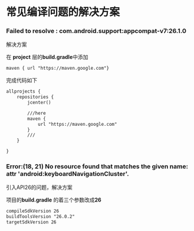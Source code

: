 # 常见编译问题的解决方案

### Failed to resolve : com.android.support:appcompat-v7:26.1.0

解决方案

在 **project** 层的**build.gradle**中添加 

```xml
maven { url "https://maven.google.com"}
```

完成代码如下

```xml
allprojects {
    repositories {
        jcenter()

		///here
        maven {
            url "https://maven.google.com"
        }
		///
    }

}
```



### Error:(18, 21) No resource found that matches the given name: attr 'android:keyboardNavigationCluster'.

引入API26的问题，解决方案

项目的**build.gradle** 的着三个参数改成**26**

```xml
compileSdkVersion 26
buildToolsVersion "26.0.2"
targetSdkVersion 26
```

